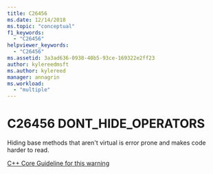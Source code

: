 ```yaml
---
title: C26456
ms.date: 12/14/2018
ms.topic: "conceptual"
f1_keywords:
  - "C26456"
helpviewer_keywords:
  - "C26456"
ms.assetid: 3a3ad636-0938-40b5-93ce-169322e2ff23
author: kylereedmsft
ms.author: kylereed
manager: annagrin
ms.workload:
  - "multiple"
---
```

# C26456 DONT_HIDE_OPERATORS

Hiding base methods that aren't virtual is error prone and makes code harder to read.

[C++ Core Guideline for this warning](https://github.com/isocpp/CppCoreGuidelines/blob/master/CppCoreGuidelines.md#c128-virtual-functions-should-specify-exactly-one-of-virtual-override-or-final)
